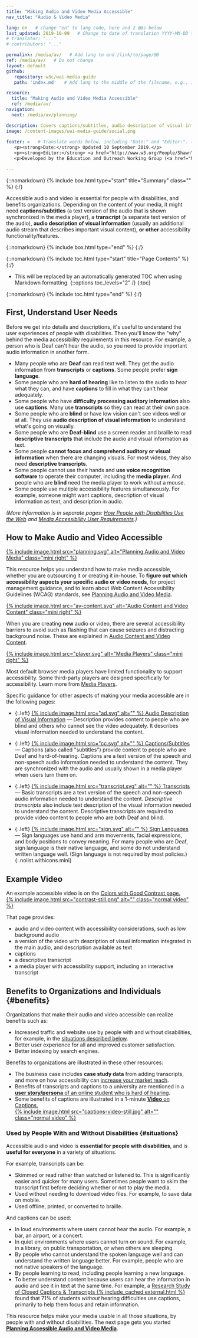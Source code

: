 ```yaml
---
title: "Making Audio and Video Media Accessible"
nav_title: "Audio & Video Media"

lang: en   # change "en" to lang code, here and 2 @@s below
last_updated: 2019-10-09   # Change to date of translation YYYY-MM-DD (month in middle)
# translator: "..."
# contributors: "..."

permalink: /media/av/   # Add lang to end /link/to/page/@@
ref: /media/av/   # Do not change
layout: default
github:
   repository: w3c/wai-media-guide
   path: 'index.md'   # Add lang to the middle of the filename, e.g., index.@@.md

resource:
  title: "Making Audio and Video Media Accessible"
  ref: /media/av/
navigation:
  next: /media/av/planning/

description: Covers captions/subtitles, audio description of visual information, media players, and other accessibility requirements.
image: /content-images/wai-media-guide/social.png
 
footer: >   # Translate words below, including "Date:" and "Editor:". (Do not update the date.)
   <p><strong>Date:</strong> Updated 10 September 2019.</p>
   <p><strong>Editor:</strong> <a href="http://www.w3.org/People/Shawn">Shawn Lawton Henry</a>. <a href="/media/av/acknowledgements/">Acknowledgements</a> lists contributors and credits.</p>
   <p>Developed by the Education and Outreach Working Group (<a href="http://www.w3.org/WAI/EO/">EOWG</a>). Originally drafted as part of the <a href="https://www.w3.org/WAI/WCAGTA/">WCAG TA Project</a> funded by the <abbr title="United States">U.S.</abbr> Access Board. Revised as part of the <a href="https://www.w3.org/WAI/expand-access/">WAI Expanding Access project</a> funded by the Ford Foundation.</p>

---
```



{::nomarkdown}
{% include box.html type="start" title="Summary" class="" %}
{:/}

Accessible audio and video is essential for people with disabilities, and benefits organizations. Depending on the content of your media, it might need **captions/subtitles** (a text version of the audio that is shown synchronized in the media player), a **transcript** (a separate text version of the audio), **audio description of visual information** (usually an additional audio stream that describes important visual content), **or other** accessibility functionality/features.

{::nomarkdown}
{% include box.html type="end" %}
{:/}

{::nomarkdown}
{% include toc.html type="start" title="Page Contents" %}
{:/}

- This will be replaced by an automatically generated TOC when using Markdown formatting.
{::options toc_levels="2" /}
{:toc}

{::nomarkdown}
{% include toc.html type="end" %}
{:/}

## First, Understand User Needs

Before we get into details and descriptions, it's useful to understand the user experiences of people with disabilities. Then you'll know the "why" behind the media accessibility requirements in this resource. For example, a person who is Deaf can't hear the audio, so you need to provide important audio information in another form.

* Many people who are **Deaf** can read text well. They get the audio information from **transcripts** or **captions**. Some people prefer **sign language**.
* Some people who are **hard of hearing** like to listen to the audio to hear what they can, and have **captions** to fill in what they can't hear adequately.
* Some people who have **difficulty processing auditory information** also use **captions**. Many use **transcripts** so they can read at their own pace.
* Some people who are **blind** or have low vision can't see videos well or at all. They use **audio description of visual information** to understand what's going on visually.
* Some people who are **Deaf-blind** use a screen reader and braille to read **descriptive transcripts** that include the audio and visual information as text.
* Some people **cannot focus and comprehend auditory or visual information** when there are changing visuals. For most videos, they also need **descriptive transcripts**.
* Some people cannot use their hands and **use voice recognition software** to operate their computer, including the **media player**.  And people who are **blind** need the media player to work without a mouse.
* Some people use multiple accessibility features simultaneously. For example, someone might want captions, description of visual information as text, and description in audio.

_(More information is in separate pages: [How People with Disabilities Use the Web](/people-use-web/) and [Media Accessibility User Requirements](https://www.w3.org/TR/media-accessibility-reqs/).)_

## How to Make Audio and Video Accessible

[{% include image.html src="planning.svg" alt="Planning Audio and Video Media" class="mini right" %}](/design-develop/media/planning/)

This resource helps you understand how to make media accessible, whether you are outsourcing it or creating it in-house. To **figure out which accessibility aspects your specific audio or video needs**, for project management guidance, and to learn about Web Content Accessibility Guidelines (WCAG) standards, see [Planning Audio and Video Media](/design-develop/media/planning/).

[{% include image.html src="av-content.svg" alt="Audio Content and Video Content" class="mini right" %}](/design-develop/media/av-content/)

When you are creating **new** audio or video, there are several accessibility barriers to avoid such as flashing that can cause seizures and distracting background noise. These are explained in [Audio Content and Video Content](/design-develop/media/av-content/).

[{% include image.html src="player.svg" alt="Media Players" class="mini right" %}](/design-develop/media/player/)

Most default browser media players have limited functionality to support accessibility. Some third-party players are designed specifically for accessibility. Learn more from [Media Players](/design-develop/media/player/).

Specific guidance for other aspects of making your media accessible are in the following pages:

* {:.left} [{% include image.html src="ad.svg" alt="" %} Audio Description of Visual Information](/design-develop/media/description/) &mdash; Description provides content to people who are blind and others who cannot see the video adequately. It describes visual information needed to understand the content.

* {:.left} [{% include image.html src="cc.svg" alt="" %} Captions/Subtitles](/design-develop/media/captions/) &mdash; Captions (also called "subtitles") provide content to people who are Deaf and hard-of-hearing. Captions are a text version of the speech and non-speech audio information needed to understand the content. They are synchronized with the audio and usually shown in a media player when users turn them on.

* {:.left} [{% include image.html src="transcript.svg" alt="" %} Transcripts](/design-develop/media/transcripts/) &mdash; Basic transcripts are a text version of the speech and non-speech audio information needed to understand the content. <em>Descriptive transcripts</em> also include text description of the visual information needed to understand the content. Descriptive transcripts are required to provide video content to people who are both Deaf and blind.

* {:.left} [{% include image.html src="sign.svg" alt="" %} Sign Languages](/design-develop/media/sign-languages/) &mdash; Sign languages use hand and arm movements, facial expressions, and body positions to convey meaning. For many people who are Deaf, sign language is their native language, and some do not understand written language well. (Sign language is not required by most policies.)
{:.nolist.withicons.mini}

## Example Video

An example accessible video is on the [Colors with Good Contrast page.<br>
{% include image.html src="contrast-still.png" alt="" class="normal video" %}](https://www.w3.org/WAI/perspective-videos/contrast/)

That page provides:
* audio and video content with accessibility considerations, such as low background audio
* a version of the video with description of visual information integrated in the main audio, and description available as text
* captions
* a descriptive transcript
* a media player with accessibility support, including an interactive transcript

## Benefits to Organizations and Individuals {#benefits}

Organizations that make their audio and video accessible can realize benefits such as:
* Increased traffic and website use by people with and without disabilities, for example, in the [situations described below](#situations).
* Better user experience for all and improved customer satisfaction.
* Better indexing by search engines.

Benefits to organizations are illustrated in these other resources:
* The business case includes **case study data** from adding transcripts, and more on how accessibility can [increase your market reach](https://www.w3.org/WAI/business-case/#increase-market-reach).
* Benefits of transcripts and captions to a university are mentioned in a [**user story/persona** of an online student who is hard of hearing](https://www.w3.org/WAI/people-use-web/user-stories/#onlinestudent).
* Some benefits of captions are illustrated in a 1-minute [**Video** on Captions.<br>
{% include image.html src="captions-video-still.jpg" alt="" class="normal video" %}](https://www.w3.org/WAI/perspective-videos/captions/)

### Used by People With and Without Disabilities {#situations}

Accessible audio and video is **essential for people with disabilities**, and is **useful for everyone** in a variety of situations.

For example, transcripts can be:
* Skimmed or read rather than watched or listened to. This is significantly easier and quicker for many users. Sometimes people want to skim the transcript first before deciding whether or not to play the media.
* Used without needing to download video files. For example, to save data on mobile.
* Used offline, printed, or converted to braille.

And captions can be used:
* In loud environments where users cannot hear the audio. For example, a bar, an airport, or a concert.
* In quiet environments where users cannot turn on sound. For example, in a library, on public transportation, or when others are sleeping.
* By people who cannot understand the spoken language well and can understand the written language better. For example, people who are not native speakers of the language.
* By people learning to read, including people learning a new language.
* To better understand content because users can hear the information in audio and see it in text at the same time. For example, a [Research Study of Closed Captions & Transcripts {% include_cached external.html %}](https://www.3playmedia.com/2019/02/21/8-benefits-of-transcribing-captioning-videos/) found that 71% of students _without_ hearing difficulties use captions, primarily to help them focus and retain information.

This resource helps make your media usable in all those situations, by people with and without disabilities. The next page gets you started **[Planning Accessible Audio and Video Media](/design-develop/media/planning/)**.
